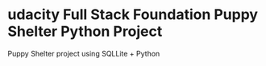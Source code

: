 udacity Full Stack Foundation Puppy Shelter Python Project
==========================================================
Puppy Shelter project using SQLLite + Python
